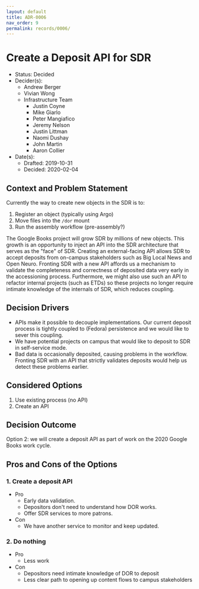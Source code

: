 ```yaml
---
layout: default
title: ADR-0006
nav_order: 9
permalink: records/0006/
---
```

# Create a Deposit API for SDR

* Status: Decided
* Decider(s): <!-- required -->
  * Andrew Berger
  * Vivian Wong
  * Infrastructure Team
    * Justin Coyne
    * Mike Giarlo
    * Peter Mangiafico
    * Jeremy Nelson
    * Justin Littman
    * Naomi Dushay
    * John Martin
    * Aaron Collier
* Date(s): <!-- required -->
  * Drafted: 2019-10-31
  * Decided: 2020-02-04

## Context and Problem Statement <!-- required -->

Currently the way to create new objects in the SDR is to:

1. Register an object (typically using Argo)
1. Move files into the `/dor` mount
1. Run the assembly workflow (pre-assembly?)

The Google Books project will grow SDR by millions of new objects. This growth is an opportunity to inject an API into the SDR architecture that serves as the "face" of SDR. Creating an external-facing API allows SDR to accept deposits from on-campus stakeholders such as Big Local News and Open Neuro. Fronting SDR with a new API affords us a mechanism to validate the completeness and correctness of deposited data very early in the accessioning process. Furthermore, we might also use such an API to refactor internal projects (such as ETDs) so these projects no longer require intimate knowledge of the internals of SDR, which reduces coupling.

## Decision Drivers <!-- optional -->

* APIs make it possible to decouple implementations. Our current deposit process is tightly coupled to (Fedora) persistence and we would like to sever this coupling.
* We have potential projects on campus that would like to deposit to SDR in self-service mode.
* Bad data is occasionally deposited, causing problems in the workflow. Fronting SDR with an API that strictly validates deposits would help us detect these problems earlier.

## Considered Options <!-- required -->

1. Use existing process (no API)
1. Create an API

## Decision Outcome <!-- required -->

Option 2: we will create a deposit API as part of work on the 2020 Google Books work cycle.

## Pros and Cons of the Options <!-- optional -->

### 1. Create a deposit API

* Pro
  * Early data validation.
  * Depositors don't need to understand how DOR works.
  * Offer SDR services to more patrons.
* Con
  * We have another service to monitor and keep updated.

### 2. Do nothing

* Pro
  * Less work
* Con
  * Depositors need intimate knowledge of DOR to deposit
  * Less clear path to opening up content flows to campus stakeholders
